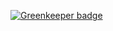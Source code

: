 
[![Greenkeeper badge](https://badges.greenkeeper.io/mauricedb/akka-massage.svg)](https://greenkeeper.io/)
